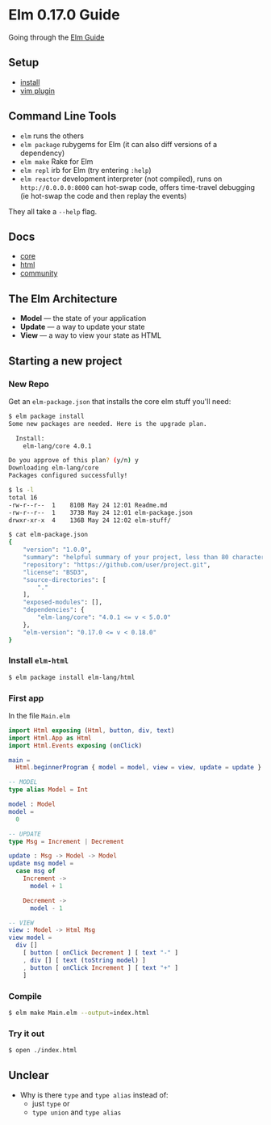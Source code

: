 Elm 0.17.0 Guide
================

Going through the [Elm Guide](http://guide.elm-lang.org/core_language.html)

Setup
-----

* [install](http://elm-lang.org/install)
* [vim plugin](https://github.com/lambdatoast/elm.vim)

Command Line Tools
------------------

* `elm` runs the others
* `elm package` rubygems for Elm (it can also diff versions of a dependency)
* `elm make` Rake for Elm
* `elm repl` irb for Elm (try entering `:help`)
* `elm reactor` development interpreter (not compiled),
   runs on `http://0.0.0.0:8000`  can hot-swap code, offers time-travel debugging (ie hot-swap the code and then replay the events)

They all take a `--help` flag.

Docs
----

* [core](http://package.elm-lang.org/packages/elm-lang/core/4.0.1/)
* [html](http://package.elm-lang.org/packages/elm-lang/html/1.0.0/)
* [community](http://package.elm-lang.org/)


The Elm Architecture
--------------------

* **Model** — the state of your application
* **Update** — a way to update your state
* **View** — a way to view your state as HTML


Starting a new project
----------------------

### New Repo

Get an `elm-package.json` that installs the core elm stuff you'll need:

```sh
$ elm package install
Some new packages are needed. Here is the upgrade plan.

  Install:
    elm-lang/core 4.0.1

Do you approve of this plan? (y/n) y
Downloading elm-lang/core
Packages configured successfully!

$ ls -l
total 16
-rw-r--r--  1    810B May 24 12:01 Readme.md
-rw-r--r--  1    373B May 24 12:01 elm-package.json
drwxr-xr-x  4    136B May 24 12:02 elm-stuff/

$ cat elm-package.json
{
    "version": "1.0.0",
    "summary": "helpful summary of your project, less than 80 characters",
    "repository": "https://github.com/user/project.git",
    "license": "BSD3",
    "source-directories": [
        "."
    ],
    "exposed-modules": [],
    "dependencies": {
        "elm-lang/core": "4.0.1 <= v < 5.0.0"
    },
    "elm-version": "0.17.0 <= v < 0.18.0"
}
```

### Install `elm-html`

```sh
$ elm package install elm-lang/html
```

### First app

In the file `Main.elm`

```elm
import Html exposing (Html, button, div, text)
import Html.App as Html
import Html.Events exposing (onClick)

main =
  Html.beginnerProgram { model = model, view = view, update = update }

-- MODEL
type alias Model = Int

model : Model
model =
  0

-- UPDATE
type Msg = Increment | Decrement

update : Msg -> Model -> Model
update msg model =
  case msg of
    Increment ->
      model + 1

    Decrement ->
      model - 1

-- VIEW
view : Model -> Html Msg
view model =
  div []
    [ button [ onClick Decrement ] [ text "-" ]
    , div [] [ text (toString model) ]
    , button [ onClick Increment ] [ text "+" ]
    ]
```


### Compile

```sh
$ elm make Main.elm --output=index.html
```

### Try it out

```sh
$ open ./index.html
```


Unclear
-------

* Why is there `type` and `type alias` instead of:
  * just `type` or
  * `type union` and `type alias`
